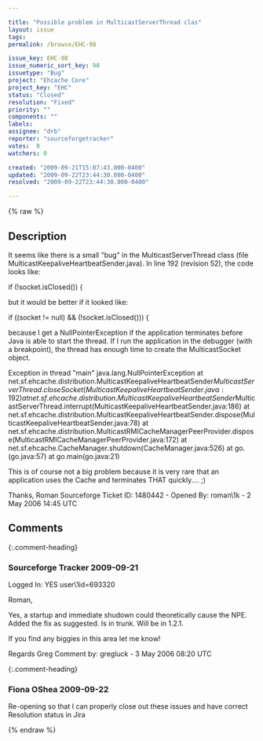 ```yaml
---

title: "Possible problem in MulticastServerThread clas"
layout: issue
tags: 
permalink: /browse/EHC-98

issue_key: EHC-98
issue_numeric_sort_key: 98
issuetype: "Bug"
project: "Ehcache Core"
project_key: "EHC"
status: "Closed"
resolution: "Fixed"
priority: ""
components: ""
labels: 
assignee: "drb"
reporter: "sourceforgetracker"
votes:  0
watchers: 0

created: "2009-09-21T15:07:43.000-0400"
updated: "2009-09-22T23:44:30.000-0400"
resolved: "2009-09-22T23:44:30.000-0400"

---
```




{% raw %}



## Description

<div markdown="1" class="description">

It seems like there is a small "bug" in the
MulticastServerThread class (file
MulticastKeepaliveHeartbeatSender.java). In line 192
(revision 52), the code looks like:

if (!socket.isClosed()) {

but it would be better if it looked like:

if ((socket != null) && (!socket.isClosed())) {

because I get a NullPointerException if the application
terminates before Java is able to start the thread. If
I run the application in the debugger (with a
breakpoint), the thread has enough time to create the
MulticastSocket object.

Exception in thread "main" java.lang.NullPointerException
        at
net.sf.ehcache.distribution.MulticastKeepaliveHeartbeatSender$MulticastServerThread.closeSocket(MulticastKeepaliveHeartbeatSender.java:192)
        at
net.sf.ehcache.distribution.MulticastKeepaliveHeartbeatSender$MulticastServerThread.interrupt(MulticastKeepaliveHeartbeatSender.java:186)
        at
net.sf.ehcache.distribution.MulticastKeepaliveHeartbeatSender.dispose(MulticastKeepaliveHeartbeatSender.java:78)
        at
net.sf.ehcache.distribution.MulticastRMICacheManagerPeerProvider.dispose(MulticastRMICacheManagerPeerProvider.java:172)
        at
net.sf.ehcache.CacheManager.shutdown(CacheManager.java:526)
        at go.<init>(go.java:57)
        at go.main(go.java:21)

This is of course not a big problem because it is very
rare that an application uses the Cache and terminates
THAT quickly.... ;)

Thanks,
Roman
Sourceforge Ticket ID: 1480442 - Opened By: roman\1k - 2 May 2006 14:45 UTC

</div>

## Comments


{:.comment-heading}
### **Sourceforge Tracker** <span class="date">2009-09-21</span>

<div markdown="1" class="comment">

Logged In: YES 
user\1id=693320

Roman,

Yes, a startup and immediate shudown could theoretically cause the NPE. 
Added the fix as suggested. Is in trunk. Will be in 1.2.1. 

If you find any biggies in this area let me know!

Regards
Greg
Comment by: gregluck - 3 May 2006 08:20 UTC

</div>


{:.comment-heading}
### **Fiona OShea** <span class="date">2009-09-22</span>

<div markdown="1" class="comment">

Re-opening so that I can properly close out these issues and have correct Resolution status in Jira

</div>



{% endraw %}
